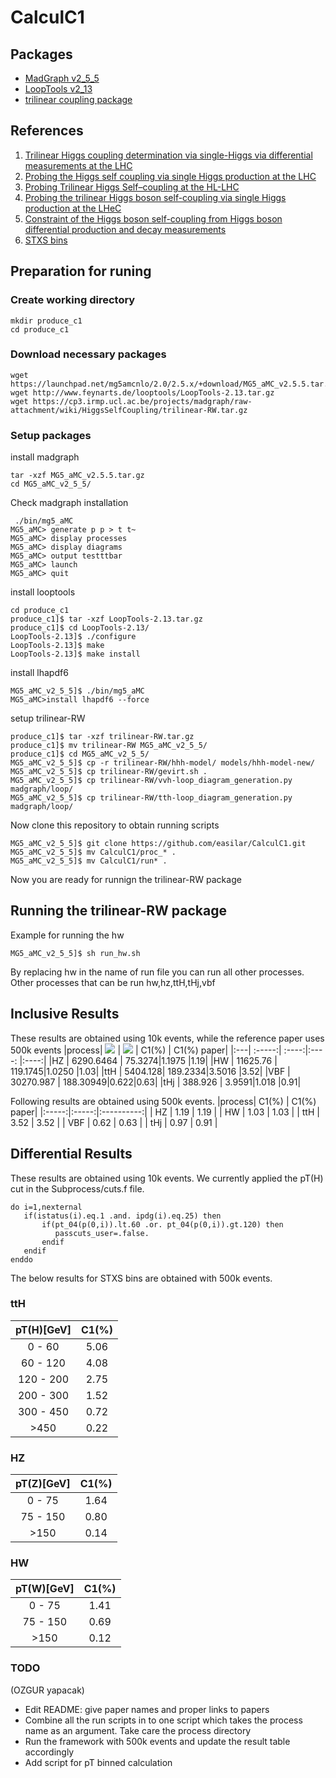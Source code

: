 # CalculC1
## Packages
* [MadGraph v2_5_5](https://launchpad.net/mg5amcnlo)
* [LoopTools v2_13 ](http://www.feynarts.de/looptools/)
* [trilinear coupling package](https://cp3.irmp.ucl.ac.be/projects/madgraph/wiki/HiggsSelfCoupling#no1)
## References
1. [Trilinear Higgs coupling determination via single-Higgs via differential measurements at the LHC](https://arxiv.org/pdf/1709.08649.pdf)
2. [Probing the Higgs self coupling via single Higgs production at the LHC](https://arxiv.org/pdf/1607.04251.pdf)
3. [Probing Trilinear Higgs Self–coupling at the HL-LHC](https://arxiv.org/pdf/1908.00753.pdf)
4. [Probing the trilinear Higgs boson self-coupling via single Higgs production at the LHeC](https://arxiv.org/pdf/1910.09424.pdf)
5. [Constraint of the Higgs boson self-coupling from Higgs boson differential production and decay measurements](https://cds.cern.ch/record/2667570/files/ATL-PHYS-PUB-2019-009.pdf)
6. [STXS bins](https://twiki.cern.ch/twiki/bin/view/LHCPhysics/LHCHXSWGFiducialAndSTXS)
## Preparation for runing
### Create working directory
```
mkdir produce_c1
cd produce_c1
```
### Download necessary packages
```
wget https://launchpad.net/mg5amcnlo/2.0/2.5.x/+download/MG5_aMC_v2.5.5.tar.gz
wget http://www.feynarts.de/looptools/LoopTools-2.13.tar.gz
wget https://cp3.irmp.ucl.ac.be/projects/madgraph/raw-attachment/wiki/HiggsSelfCoupling/trilinear-RW.tar.gz
```
### Setup packages
install madgraph
```
tar -xzf MG5_aMC_v2.5.5.tar.gz
cd MG5_aMC_v2_5_5/
```
Check madgraph installation
```
 ./bin/mg5_aMC
MG5_aMC> generate p p > t t~
MG5_aMC> display processes
MG5_aMC> display diagrams
MG5_aMC> output testttbar
MG5_aMC> launch
MG5_aMC> quit
``` 
install looptools
```
cd produce_c1
produce_c1]$ tar -xzf LoopTools-2.13.tar.gz 
produce_c1]$ cd LoopTools-2.13/
LoopTools-2.13]$ ./configure
LoopTools-2.13]$ make
LoopTools-2.13]$ make install
```
install lhapdf6
```
MG5_aMC_v2_5_5]$ ./bin/mg5_aMC
MG5_aMC>install lhapdf6 --force
```
setup trilinear-RW
```
produce_c1]$ tar -xzf trilinear-RW.tar.gz
produce_c1]$ mv trilinear-RW MG5_aMC_v2_5_5/
produce_c1]$ cd MG5_aMC_v2_5_5/
MG5_aMC_v2_5_5]$ cp -r trilinear-RW/hhh-model/ models/hhh-model-new/
MG5_aMC_v2_5_5]$ cp trilinear-RW/gevirt.sh .
MG5_aMC_v2_5_5]$ cp trilinear-RW/vvh-loop_diagram_generation.py madgraph/loop/
MG5_aMC_v2_5_5]$ cp trilinear-RW/tth-loop_diagram_generation.py madgraph/loop/
```
Now clone this repository to obtain running scripts

```
MG5_aMC_v2_5_5]$ git clone https://github.com/easilar/CalculC1.git
MG5_aMC_v2_5_5]$ mv CalculC1/proc_* .
MG5_aMC_v2_5_5]$ mv CalculC1/run* .
```
Now you are ready for runnign the trilinear-RW package

## Running the trilinear-RW package
Example for running the hw
```
MG5_aMC_v2_5_5]$ sh run_hw.sh
```
By replacing hw in the name of run file you can run all other processes.
Other processes that can be run hw,hz,ttH,tHj,vbf

## Inclusive Results
These results are obtained using 10k events, while the reference paper uses 500k events
|process| <img src="https://render.githubusercontent.com/render/math?math=\sigma(LO)\cdot Nevents"> | <img src="https://render.githubusercontent.com/render/math?math=\sigma(O(\lambda_3))\cdot Nevents"> | C1(%) | C1(%) paper|
|:---| :-----:| :----:|:----: |:----:|
|HZ  | 6290.6464 | 75.3274|1.1975 |1.19|
|HW  | 11625.76 | 119.1745|1.0250 |1.03|
|ttH | 5404.128| 189.2334|3.5016 |3.52|
|VBF | 30270.987 | 188.30949|0.622|0.63|
|tHj | 388.926 | 3.9591|1.018 |0.91|

Following results are obtained using 500k events.
|process| C1(%) | C1(%) paper|
|:-----:|:-----:|:----------:| 
|  HZ   | 1.19  |    1.19    |
|  HW   | 1.03  |    1.03    |
|  ttH  | 3.52  |    3.52    |
|  VBF  | 0.62  |    0.63    |
|  tHj  | 0.97  |    0.91    |

## Differential Results
These results are obtained using 10k events.
We currently applied the pT(H) cut in the Subprocess/cuts.f file.
```
do i=1,nexternal
   if(istatus(i).eq.1 .and. ipdg(i).eq.25) then
       if(pt_04(p(0,i)).lt.60 .or. pt_04(p(0,i)).gt.120) then
          passcuts_user=.false.
       endif
   endif
enddo
```
The below results for STXS bins are obtained with 500k events.
### ttH
|pT(H)[GeV]| C1(%)|
|:---:     |:----:|
|0 - 60    |5.06  |
|60 - 120  |4.08  |
|120 - 200 |2.75  |
|200 - 300 |1.52  |
|300 - 450 |0.72  |
|>450      |0.22  |
### HZ
|pT(Z)[GeV]| C1(%)|
|:---:     |:----:|
|0 - 75    |1.64  |
|75 - 150  |0.80  |
|>150      |0.14  |
### HW
|pT(W)[GeV]| C1(%)|
|:---:     |:----:|
|0 - 75    |1.41  |
|75 - 150  |0.69  |
|>150      |0.12  |
### TODO
(OZGUR yapacak)
* Edit README: give paper names and proper links to papers
* Combine all the run scripts in to one script which takes the process name as an argument.
Take care the process directory 
* Run the framework with 500k events and update the result table accordingly 
* Add script for pT binned calculation
